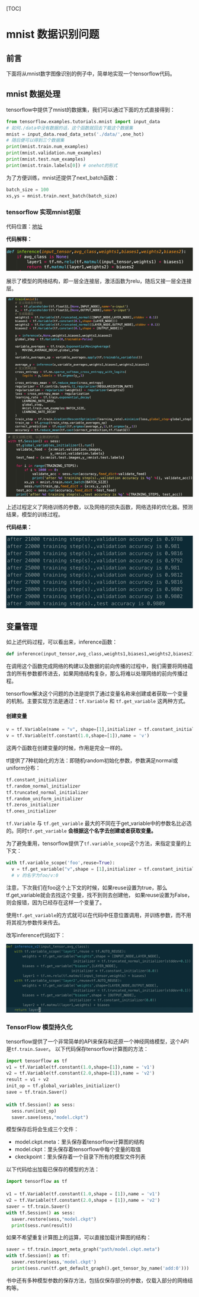 [TOC]

# mnist 数据识别问题

## 前言

下面将从mnist数字图像识别的例子中，简单地实现一个tensorflow代码。

## mnist 数据处理

tensorflow中提供了mnist的数据集，我们可以通过下面的方式直接得到：

```python
from tensorflow.examples.tutorials.mnist import input_data
# 如何./data中没有数据的话，这个函数就回去下载这个数据集
mnist = input_data.read_data_sets('./data/',one_hot)
# 随后便可以得到三个数据集
print(mnist.train.num_examples)
print(mnist.validation.num_examples)
print(mnist.test.num_examples)
print(mnist.train.labels[0]) # onehot的形式
```

为了方便训练，mnist还提供了next_batch函数：

```python
batch_size = 100
xs,ys = mnist.train.next_batch(batch_size)
```

### tensorflow 实现mnist初版

代码位置：[地址](../Code/5_1.py)

**代码解释：**

<img src = '../images/mnist_2.png'>

展示了模型的网络结构，即一层全连接层，激活函数为relu，随后又接一层全连接层。

<img src = "../images/mnist_3.png">

<img src = "../images/mnist_4.png">

上述过程定义了网络训练的参数，以及网络的损失函数，网络选择的优化器。预测结果，模型的训练过程。

**代码结果：**

<img src = '../images/mnist_1.png'>



## 变量管理

如上述代码过程，可以看出来，inference函数：

```python
def inference(input_tensor,avg_class,weights1,biases1,weights2,biases2)
```

在调用这个函数完成网络的构建以及数据的前向传播的过程中，我们需要将网络蕴含的所有参数都传进去，如果网络结构复杂，那么将难以处理网络的前向传播过程。

tensorflow解决这个问题的办法是提供了通过变量名称来创建或者获取一个变量的机制。主要实现方法是通过：`tf.Variable` 和 `tf.get_variable` 这两种方式。

#### 创建变量

```python
v = tf.Variable(name = "v", shape=[1],initializer = tf.constant_initializer(1.0))
v = tf.Variable(tf.constant(1.0,shape=[1]),name = 'v')
```

这两个函数在创建变量的时候，作用是完全一样的。

tf提供了7种初始化的方法：即随机random初始化参数，参数满足normal或uniform分布：

```python
tf.constant_initializer
tf.random_normal_initializer
tf.truncated_normal_initializer
tf.random_uniform_initializer
tf.zeros_initializer
tf.ones_initializer
```

`tf.Variable` 与 `tf.get_variable` 最大的不同在于get_variable中的参数名比必选的。同时`tf.get_variable` **会根据这个名字去创建或者获取变量。**

为了避免重用，tensorflow提供了`tf.variable_scope`这个方法，来指定变量的上下文：

```python
with tf.variable_scope('foo',reuse=True):
  v = tf.get_variable("v",shape = [1],initializer = tf.constant_initializer(1.0))
  # v 的名字为foo/v:0
```

注意，下次我们在foo这个上下文的时候，如果reuse设置为true，那么tf.get_variable就会去找这个变量，找不到则去创建他， 如果reuse设置为False，则会报错，因为已经存在这样一个变量了。

使用`tf.get_variable`的方式就可以在代码中任意位置调用，并训练参数，而不用将其视为参数传来传去。

改写inference代码如下：

<img src = '../images/mnist_5.png'>



### TensorFlow 模型持久化

tensorflow提供了一个非常简单的API来保存和还原一个神经网络模型，这个API是`tf.train.Saver`。 以下代码保存tensorflow计算图的方法：

```python
import tensorflow as tf
v1 = tf.Variable(tf.constant(1.0,shape=[1]),name = 'v1')
v2 = tf.Variable(tf.constant(2.0,shape=[1]),name = 'v2')
result = v1 + v2
init_op = tf.global_variables_initializer()
save = tf.train.Saver()

with tf.Session() as sess:
  sess.run(init_op)
  saver.save(sess,"model.ckpt")
```

模型保存后将会生成三个文件：

- model.ckpt.meta：里头保存着tensorflow计算图的结构
- model.ckpt：里头保存着tensorflow中每个变量的取值
- ckeckpoint：里头保存着一个目录下所有的模型文件列表

以下代码给出加载已保存的模型的方法：

```python
import tensorflow as tf

v1 = tf.Variable(tf.constant(1.0,shape = [1]),name = 'v1')
v2 = tf.Variable(tf.constant(2.0,shape = [1]),name = 'v2')
saver = tf.train.Saver()
with tf.Session() as sess:
  saver.restore(sess,"model.ckpt")
  print(sess.run(result))
```

如果不希望重复计算图上的运算，可以直接加载计算图的结构：

```python
saver = tf.train.import_meta_graph("path/model.ckpt.meta")
with tf.Session() as tf:
  saver.restore(sess,'model.ckpt')
  print(sess.run(tf.get_default_graph().get_tensor_by_name('add:0')))
```

书中还有多种模型参数的保存方法，包括仅保存部分的参数，仅载入部分的网络结构等。







